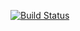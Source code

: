 [![Build Status](https://travis-ci.org/advanced-rest-client/anypoint-behaviors.svg?branch=stage)](https://travis-ci.org/advanced-rest-client/anypoint-behaviors)  

